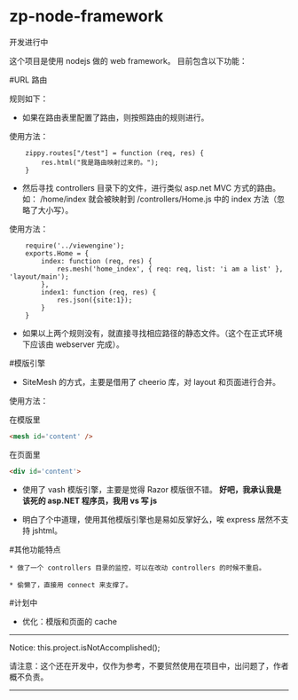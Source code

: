 ﻿zp-node-framework
===================

开发进行中

这个项目是使用 nodejs 做的 web framework。
目前包含以下功能：

#URL 路由

规则如下：

* 如果在路由表里配置了路由，则按照路由的规则进行。

使用方法：

```nodejs
    zippy.routes["/test"] = function (req, res) {
        res.html("我是路由映射过来的。");
    }
```

* 然后寻找 controllers 目录下的文件，进行类似 asp.net MVC 方式的路由。如：
/home/index 就会被映射到 /controllers/Home.js 中的 index 方法（忽略了大小写）。

使用方法：

```nodejs
    require('../viewengine');
    exports.Home = {
        index: function (req, res) {
            res.mesh('home_index', { req: req, list: 'i am a list' }, 'layout/main');
        },
        index1: function (req, res) {
            res.json({site:1});
        }
    }
```

* 如果以上两个规则没有，就直接寻找相应路径的静态文件。（这个在正式环境下应该由 webserver 完成）。



#模版引擎

* SiteMesh 的方式，主要是借用了 cheerio 库，对 layout 和页面进行合并。

使用方法：

在模版里

```html
<mesh id='content' />
```


在页面里

```html
<div id='content'>
```

* 使用了 vash 模版引擎，主要是觉得 Razor 模版很不错。 **好吧，我承认我是该死的 asp.NET 程序员，我用 vs 写 js**

* 明白了个中道理，使用其他模版引擎也是易如反掌好么，唉 express 居然不支持 jshtml。


#其他功能特点

    * 做了一个 controllers 目录的监控，可以在改动 controllers 的时候不重启。

    * 偷懒了，直接用 connect 来支撑了。


#计划中
    
   * 优化：模版和页面的 cache









*********************************
Notice: this.project.isNotAccomplished();

请注意：这个还在开发中，仅作为参考，不要贸然使用在项目中，出问题了，作者概不负责。
*********************************


